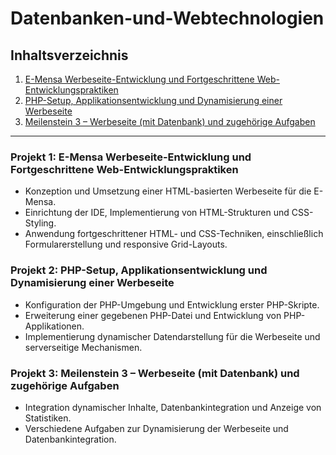 # Datenbanken-und-Webtechnologien

## Inhaltsverzeichnis

1. [E-Mensa Werbeseite-Entwicklung und Fortgeschrittene Web-Entwicklungspraktiken](#projekt1)
2. [PHP-Setup, Applikationsentwicklung und Dynamisierung einer Werbeseite](#projekt2)
3. [Meilenstein 3 – Werbeseite (mit Datenbank) und zugehörige Aufgaben](#projekt3)

---

### Projekt 1: E-Mensa Werbeseite-Entwicklung und Fortgeschrittene Web-Entwicklungspraktiken <a name="projekt1"></a>

- Konzeption und Umsetzung einer HTML-basierten Werbeseite für die E-Mensa.
- Einrichtung der IDE, Implementierung von HTML-Strukturen und CSS-Styling.
- Anwendung fortgeschrittener HTML- und CSS-Techniken, einschließlich Formularerstellung und responsive Grid-Layouts.

### Projekt 2: PHP-Setup, Applikationsentwicklung und Dynamisierung einer Werbeseite <a name="projekt2"></a>

- Konfiguration der PHP-Umgebung und Entwicklung erster PHP-Skripte.
- Erweiterung einer gegebenen PHP-Datei und Entwicklung von PHP-Applikationen.
- Implementierung dynamischer Datendarstellung für die Werbeseite und serverseitige Mechanismen.

### Projekt 3: Meilenstein 3 – Werbeseite (mit Datenbank) und zugehörige Aufgaben <a name="projekt3"></a>

- Integration dynamischer Inhalte, Datenbankintegration und Anzeige von Statistiken.
- Verschiedene Aufgaben zur Dynamisierung der Werbeseite und Datenbankintegration.
